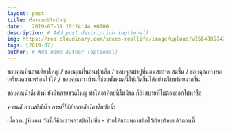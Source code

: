 ```yaml
---
layout: post
title: เรื่องนอนก็เรื่องใหญ่
date:   2019-07-31 20:24:44 +0700
description: # Add post description (optional)
img: https://res.cloudinary.com/sdees-reallife/image/upload/v1564885942/line_1564499860805.jpg # Add image post (optional)
tags: [2019-07]
author: # Add name author (optional)
---
```

ขอบคุณที่นอนเตียงใหญ่ / ขอบคุณที่นอนฟุกเล็ก / ขอบคุณผ้าปูที่นอนสะอาด สดชื่น / ขอบคุณทางหอเตรียมความพร้อมไว้ให้ / ขอบคุณทางบ้านที่ช่วยทั้งหมดนี้ให้เกิดขึ้นได้อย่างเรียบร้อยมากขึ้น

ขอบคุณน้ำดี่มสิงห์ ยังมีหลายขวดใหญ่ ทำให้อาทิตย์นี้ไม่มีรถ ก็ยังสบายที่ไม่ต้องออกไปหาซื้อ

<i class="fa fa-child" style="color:plum"></i>

*ความดี ความมีน้ำใจ การที่ได้ช่วยเหลือใครในวันนี้*:

เมื่อวานปูที่นอน วันนี้ก็คือเอาพลาสติกไปทิ้ง - ช่วยให้แกะพลาสติกไว้เรียบร้อยแล้วตอนนี้
